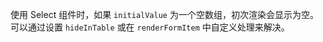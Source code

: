 使用 Select 组件时，如果 `initialValue` 为一个空数组，初次渲染会显示为空。可以通过设置 `hideInTable` 或在 `renderFormItem` 中自定义处理来解决。
